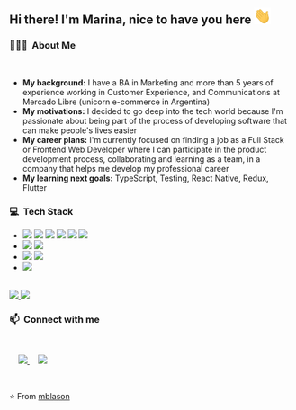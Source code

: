 ## Hi there! I'm Marina, nice to have you here <img src="https://raw.githubusercontent.com/parth-27/parth-27/master/Hi.gif" width="30px">

<h3>👨🏻‍💻 &nbsp;About Me</h3>
<br/>
<ul>
  <li><b>My background:</b> I have a BA in Marketing and more than 5 years of experience working in Customer Experience, and Communications at Mercado Libre (unicorn e-commerce in Argentina)</li>
  <li><b>My motivations:</b> I decided to go deep into the tech world because I'm passionate about being part of the process of developing software that can make people's lives easier</li>
  <li><b>My career plans:</b> I'm currently focused on finding a job as a Full Stack or Frontend Web Developer where I can participate in the product development process, collaborating and learning as a team, in a company that helps me develop my professional career</li>
  <li><b>My learning next goals:</b> TypeScript, Testing, React Native, Redux, Flutter</li>
</ul>

<!--
- 🔭 I’m currently working on ...
- 🌱 I’m currently learning **Testing**
- 👯 I’m looking to collaborate on ...
- ⚡ Fun fact: ...
-->

<h3>💻 &nbsp;Tech Stack</h3>
<ul>
  <li>
    <span><img src="https://img.shields.io/badge/-HTML5-333333?style=flat&logo=HTML5"></span>
    <span><img src="https://img.shields.io/badge/-CSS-333333?style=flat&logo=CSS3&logoColor=1572B6"></span>
    <span><img src="https://img.shields.io/badge/-JavaScript-333333?style=flat&logo=javascript"></span>
    <span><img src="https://img.shields.io/badge/-Bootstrap-333333?style=flat&logo=bootstrap&logoColor=563D7C"></span>
    <span><img src="https://img.shields.io/badge/-Node.js-333333?style=flat&logo=node.js"></span>
    <span><img src="https://img.shields.io/badge/-React-333333?style=flat&logo=react"></span>
  </li>
  <li>
    <span><img src="https://img.shields.io/badge/-MySQL-333333?style=flat&logo=mysql"></span>
    <span><img src="https://img.shields.io/badge/-MongoDB-333333?style=flat&logo=mongodb"></span>
  </li>
  <li>
    <span><img src="https://img.shields.io/badge/-Git-333333?style=flat&logo=git"></span>
    <span><img src="https://img.shields.io/badge/-GitHub-333333?style=flat&logo=github"></span>
  </li>
  <li>
    <span><img src="https://img.shields.io/badge/-Visual%20Studio%20Code-333333?style=flat&logo=visual-studio-code&logoColor=007ACC"></span>
  </li>
</ul>
<br/>

<a href="https://github.com/mblason">
  <img height="180em" src="https://github-readme-stats.vercel.app/api?username=mblason&theme=buefy&show_icons=true" />
  <img height="180em" src="https://github-readme-stats.vercel.app/api/top-langs/?username=mblason&theme=buefy&layout=compact" />
</a>
<br/>

<h3> 📫 &nbsp;Connect with me </h3>
<br/>
<p>
   &nbsp;
   &nbsp;
  <a href="https://www.linkedin.com/in/marina-blason-graviz/">
    <img src="https://img.shields.io/badge/LinkedIn-%230077B5.svg?&style=flat-square&logo=linkedin&logoColor=white">
  </a>
   &nbsp;
   &nbsp;  
  <a href="https://github.com/mblason">
    <img src="https://img.shields.io/badge/Github-%230A0A0A.svg?&style=flat-square&logo=Github&logoColor=white">  
  </a>
</p>
<br/>

⭐️ From [mblason](https://github.com/mblason)

